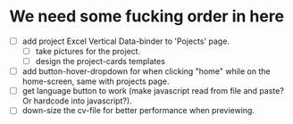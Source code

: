# We need some fucking order in here
- [ ] add project Excel Vertical Data-binder to 'Pojects' page.
    - [ ] take pictures for the project.
    - [ ] design the project-cards templates
- [ ] add button-hover-dropdown for when clicking "home" while on the home-screen, same with projects page.
- [ ] get language button to work (make javascript read from file and paste? Or hardcode into javascript?).
- [ ] down-size the cv-file for better performance when previewing.
